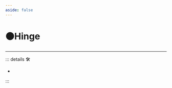```yaml
---
aside: false
---
```

# 🟠<motor>Hinge</motor>

---

<!-- =================================================== -->
<!-- =================================================== -->
<!-- =================================================== -->
<!-- =================================================== -->
<!-- =================================================== -->
::: details 🛠

-

:::